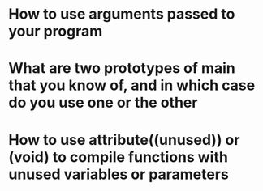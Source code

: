 # How to use arguments passed to your program  #
#  What are two prototypes of main that you know of, and in which case do you use one or the other #
#  How to use __attribute__((unused)) or (void) to compile functions with unused variables or parameters #

